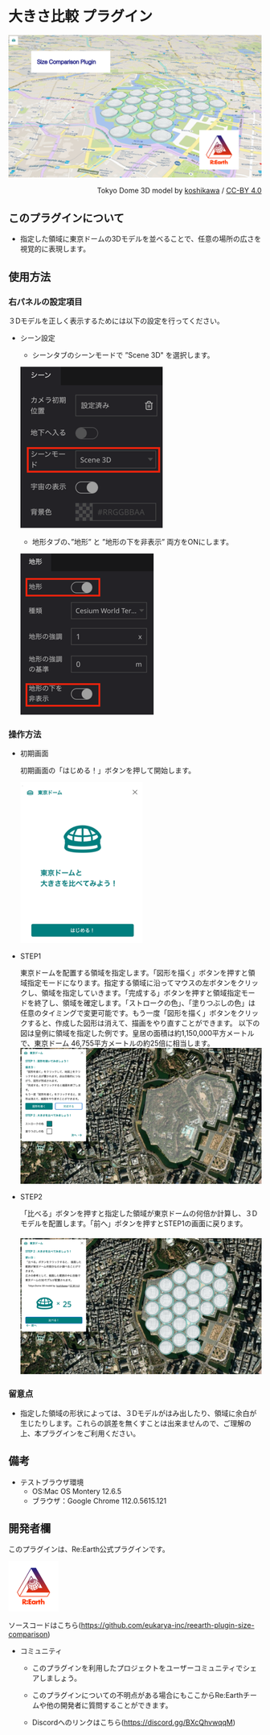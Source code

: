 # 大きさ比較 プラグイン

<img width="1383" alt="WX20220809-171914@2x" src="src/SizeComparisonTop.png">

<div style="text-align: right;">

Tokyo Dome 3D model by [koshikawa](https://sketchfab.com/koshikawa "author") /  [CC-BY 4.0](https://creativecommons.org/licenses/by/4.0/  "license")
</div>


## このプラグインについて
- 指定した領域に東京ドームの3Dモデルを並べることで、任意の場所の広さを視覚的に表現します。
　
## 使用方法
### 右パネルの設定項目
３Dモデルを正しく表示するためには以下の設定を行ってください。

- シーン設定 
   - シーンタブのシーンモードで ”Scene 3D" を選択します。
   
    ![](src/img1.png)
   - 地形タブの、”地形” と ”地形の下を非表示” 両方をONにします。
  
    ![](src/img2.png) 
    
### 操作方法
- 初期画面

     初期画面の「はじめる！」ボタンを押して開始します。
     
     ![](src/img3.png)
    
- STEP1

     東京ドームを配置する領域を指定します。「図形を描く」ボタンを押すと領域指定モードになります。指定する領域に沿ってマウスの左ボタンをクリックし、領域を指定していきます。「完成する」ボタンを押すと領域指定モードを終了し、領域を確定します。「ストロークの色」、「塗りつぶしの色」は任意のタイミングで変更可能です。もう一度「図形を描く」ボタンをクリックすると、作成した図形は消えて、描画をやり直すことができます。
     以下の図は皇例に領域を指定した例です。皇居の面積は約1,150,000平方メートルで、東京ドーム 46,755平方メートルの約25倍に相当します。
　　 ![](src/img4.png)
    
- STEP2

     「比べる」ボタンを押すと指定した領域が東京ドームの何倍か計算し、３Dモデルを配置します。「前へ」ボタンを押すとSTEP1の画面に戻ります。
　　 ![](src/img5.png)

### 留意点
- 指定した領域の形状によっては、３Dモデルがはみ出したり、領域に余白が生じたりします。これらの誤差を無くすことは出来ませんので、ご理解の上、本プラグインをご利用ください。

## 備考
- テストブラウザ環境
  - OS:Mac OS Montery 12.6.5
  - ブラウザ：Google Chrome 112.0.5615.121

## 開発者欄

このプラグインは、Re:Earth公式プラグインです。

 ![](src/logo-3.png)

ソースコードはこちら(https://github.com/eukarya-inc/reearth-plugin-size-comparison)

- コミュニティ

  - このプラグインを利用したプロジェクトをユーザーコミュニティでシェアしましょう。

  - このプラグインについての不明点がある場合にもここからRe:Earthチームや他の開発者に質問することができます。

  - Discordへのリンクはこちら(https://discord.gg/BXcQhvwqqM)
